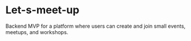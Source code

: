 # Let-s-meet-up
Backend MVP for a platform where users can create and join small events, meetups, and workshops.
